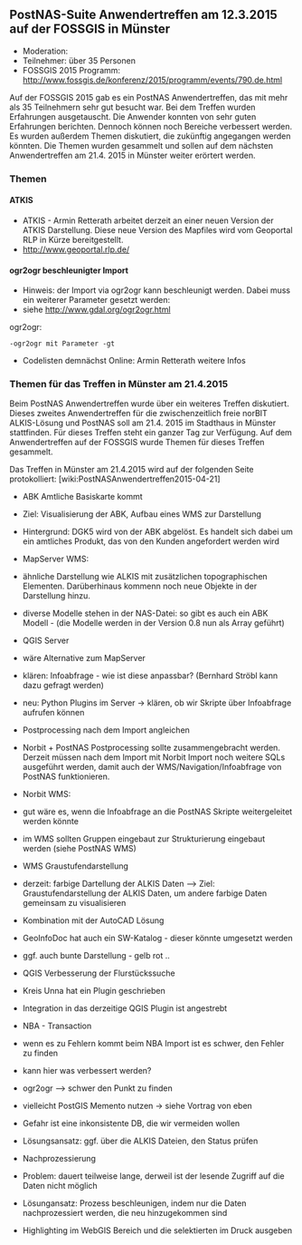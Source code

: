 ## PostNAS-Suite Anwendertreffen am 12.3.2015 auf der FOSSGIS in Münster


- Moderation: 
- Teilnehmer: über 35 Personen
- FOSSGIS 2015 Programm: http://www.fossgis.de/konferenz/2015/programm/events/790.de.html

Auf der FOSSGIS 2015 gab es ein PostNAS Anwendertreffen, das mit mehr als 35 Teilnehmern sehr gut besucht war. Bei dem Treffen wurden Erfahrungen ausgetauscht. Die Anwender konnten von sehr guten Erfahrungen berichten. Dennoch können noch Bereiche verbessert werden. Es wurden außerdem Themen diskutiert, die zukünftig angegangen werden könnten. Die Themen wurden gesammelt und sollen auf dem nächsten Anwendertreffen am 21.4. 2015 in Münster weiter erörtert werden.

### Themen 

#### ATKIS
- ATKIS - Armin Retterath arbeitet derzeit an einer neuen Version der ATKIS Darstellung. Diese neue Version des Mapfiles wird vom Geoportal RLP in Kürze bereitgestellt.
- http://www.geoportal.rlp.de/

#### ogr2ogr beschleunigter Import 
- Hinweis: der Import via ogr2ogr kann beschleunigt werden. Dabei muss ein weiterer Parameter gesetzt werden:
- siehe http://www.gdal.org/ogr2ogr.html

ogr2ogr:

    -ogr2ogr mit Parameter -gt 


- Codelisten demnächst Online: Armin Retterath weitere Infos


### Themen für das Treffen in Münster am 21.4.2015 
Beim PostNAS Anwendertreffen wurde über ein weiteres Treffen diskutiert. Dieses zweites Anwendertreffen für die zwischenzeitlich freie norBIT ALKIS-Lösung und PostNAS soll am 21.4. 2015 im Stadthaus in Münster stattfinden. Für dieses Treffen steht ein ganzer Tag zur Verfügung. Auf dem Anwendertreffen auf der FOSSGIS wurde Themen für dieses Treffen gesammelt.

Das Treffen in Münster am 21.4.2015 wird auf der folgenden Seite protokolliert: [wiki:PostNASAnwendertreffen2015-04-21]

- ABK Amtliche Basiskarte kommt
 - Ziel: Visualisierung der ABK, Aufbau eines WMS zur Darstellung
 - Hintergrund: DGK5 wird von der ABK abgelöst. Es handelt sich dabei um ein amtliches Produkt, das von den Kunden angefordert werden wird
 - MapServer WMS: 
  - ähnliche Darstellung wie ALKIS mit zusätzlichen topographischen Elementen. Darüberhinaus kommenn noch neue Objekte in der Darstellung hinzu. 
 - diverse Modelle stehen in der NAS-Datei: so gibt es auch ein ABK Modell - (die Modelle werden in der Version 0.8  nun als Array geführt)
  

- QGIS Server
 - wäre Alternative zum MapServer
 - klären: Infoabfrage - wie ist diese anpassbar? (Bernhard Ströbl kann dazu gefragt werden)
 - neu: Python Plugins im Server -> klären, ob wir Skripte über Infoabfrage aufrufen können


- Postprocessing nach dem Import angleichen
 - Norbit + PostNAS Postprocessing sollte zusammengebracht werden. Derzeit müssen nach dem Import mit Norbit Import noch weitere SQLs ausgeführt werden, damit auch der WMS/Navigation/Infoabfrage von PostNAS funktionieren.


- Norbit WMS: 
 - gut wäre es, wenn die Infoabfrage an die PostNAS Skripte weitergeleitet werden könnte
 - im WMS sollten Gruppen eingebaut zur Strukturierung eingebaut werden (siehe PostNAS WMS)

- WMS Graustufendarstellung 
 - derzeit: farbige Dartellung der ALKIS Daten  --> Ziel: Graustufendarstellung der ALKIS Daten, um andere farbige Daten gemeinsam zu visualisieren
 - Kombination mit der AutoCAD Lösung 
 - GeoInfoDoc hat auch ein SW-Katalog - dieser könnte umgesetzt werden
 - ggf. auch bunte Darstellung - gelb rot ..


- QGIS Verbesserung der Flurstückssuche
 - Kreis Unna hat ein Plugin geschrieben
 - Integration in das derzeitige QGIS Plugin ist angestrebt


- NBA - Transaction
 - wenn es zu Fehlern kommt beim NBA Import ist es schwer, den Fehler zu finden
 - kann hier was verbessert werden? 
 - ogr2ogr --> schwer den Punkt zu finden
 - vielleicht PostGIS Memento nutzen -> siehe Vortrag von eben
 - Gefahr ist eine inkonsistente DB, die wir vermeiden wollen
 - Lösungsansatz: ggf. über die ALKIS Dateien, den Status prüfen

- Nachprozessierung
 - Problem: dauert teilweise lange, derweil ist der lesende Zugriff auf die Daten nicht möglich
 - Lösungansatz: Prozess beschleunigen, indem nur die Daten nachprozessiert werden, die neu hinzugekommen sind

- Highlighting im WebGIS Bereich und die selektierten im Druck ausgeben


